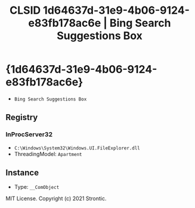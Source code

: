 ﻿---
title: "CLSID 1d64637d-31e9-4b06-9124-e83fb178ac6e | Bing Search Suggestions Box"
excerpt: What is COM-Object CLSID 1d64637d-31e9-4b06-9124-e83fb178ac6e?
---

# {1d64637d-31e9-4b06-9124-e83fb178ac6e}

* `Bing Search Suggestions Box`

## Registry


### InProcServer32

* `C:\Windows\System32\Windows.UI.FileExplorer.dll`
* ThreadingModel: `Apartment`

## Instance

* Type: `__ComObject`

MIT License. Copyright (c) 2021 Strontic.


